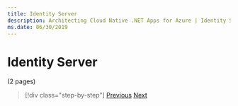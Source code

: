 ```yaml
---
title: Identity Server
description: Architecting Cloud Native .NET Apps for Azure | Identity Server
ms.date: 06/30/2019
---
```

# Identity Server

(2 pages)



>[!div class="step-by-step"]
>[Previous](azure-active-directory.md)
>[Next](security.md)
